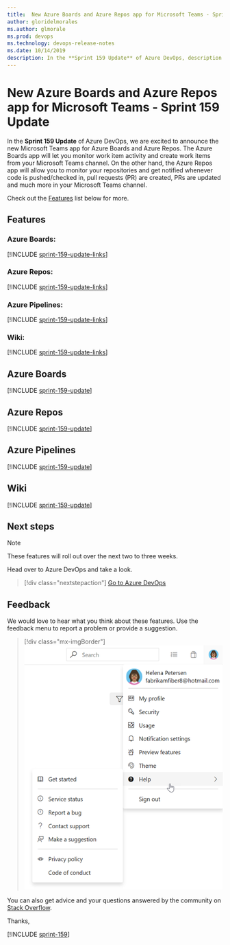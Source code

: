 ```yaml
---
title:  New Azure Boards and Azure Repos app for Microsoft Teams - Sprint 159 Update
author: gloridelmorales
ms.author: glmorale
ms.prod: devops
ms.technology: devops-release-notes
ms.date: 10/14/2019
description: In the **Sprint 159 Update** of Azure DevOps, description placeholder
---
```


#  New Azure Boards and Azure Repos app for Microsoft Teams - Sprint 159 Update

In the **Sprint 159 Update** of Azure DevOps, we are excited to announce the new Microsoft Teams app for Azure Boards and Azure Repos. The Azure Boards app will let you monitor work item activity and create work items from your Microsoft Teams channel. On the other hand, the Azure Repos app will allow you to monitor your repositories and get notified whenever code is pushed/checked in, pull requests (PR) are created, PRs are updated and much more in your Microsoft Teams channel.

Check out the [Features](#features) list below for more.

## Features

### Azure Boards:

[!INCLUDE [sprint-159-update-links](_shared/boards/sprint-159-update-links.md)]

### Azure Repos:

[!INCLUDE [sprint-159-update-links](_shared/repos/sprint-159-update-links.md)]

### Azure Pipelines:

[!INCLUDE [sprint-159-update-links](_shared/pipelines/sprint-159-update-links.md)]

### Wiki:

[!INCLUDE [sprint-159-update-links](_shared/wiki/sprint-159-update-links.md)]

## Azure Boards

[!INCLUDE [sprint-159-update](_shared/boards/sprint-159-update.md)]

## Azure Repos

[!INCLUDE [sprint-159-update](_shared/repos/sprint-159-update.md)]

## Azure Pipelines

[!INCLUDE [sprint-159-update](_shared/pipelines/sprint-159-update.md)]

## Wiki

[!INCLUDE [sprint-159-update](_shared/wiki/sprint-159-update.md)]

## Next steps

> [!NOTE]
> These features will roll out over the next two to three weeks.

Head over to Azure DevOps and take a look.

> [!div class="nextstepaction"]
> [Go to Azure DevOps](https://go.microsoft.com/fwlink/?LinkId=307137&campaign=o~msft~docs~product-vsts~release-notes)

## Feedback

We would love to hear what you think about these features. Use the feedback menu to report a problem or provide a suggestion.

> [!div class="mx-imgBorder"]
> ![Make a suggestion](../_img/make-a-suggestion.png)

You can also get advice and your questions answered by the community on [Stack Overflow](https://stackoverflow.com/questions/tagged/azure-devops).

Thanks,

[!INCLUDE [sprint-159](_shared/signer/sprint-159.md)]
